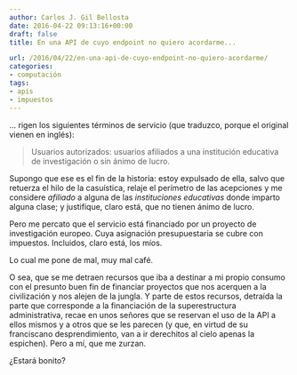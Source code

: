 ```yaml
---
author: Carlos J. Gil Bellosta
date: 2016-04-22 09:13:16+00:00
draft: false
title: En una API de cuyo endpoint no quiero acordarme...

url: /2016/04/22/en-una-api-de-cuyo-endpoint-no-quiero-acordarme/
categories:
- computación
tags:
- apis
- impuestos
---
```


... rigen los siguientes términos de servicio (que traduzco, porque el original vienen en inglés):



<blockquote>Usuarios autorizados: usuarios afiliados a una institución educativa de investigación o sin ánimo de lucro.</blockquote>



Supongo que ese es el fin de la historia: estoy expulsado de ella, salvo que retuerza el hilo de la casuística, relaje el perímetro de las acepciones y me considere _afiliado_ a alguna de las _instituciones educativas_ donde imparto alguna clase; y justifique, claro está, que no tienen ánimo de lucro.

Pero me percato que el servicio está financiado por un proyecto de investigación europeo. Cuya asignación presupuestaria se cubre con impuestos. Incluidos, claro está, los míos.

Lo cual me pone de mal, muy mal café.

O sea, que se me detraen recursos que iba a destinar a mi propio consumo con el presunto buen fin de financiar proyectos que nos acerquen a la civilización y nos alejen de la jungla. Y parte de estos recursos, detraída la parte que corresponde a la financiación de la superestructura administrativa, recae en unos señores que se reservan el uso de la API a ellos mismos y a otros que se les parecen (y que, en virtud de su franciscano desprendimiento, van a ir derechitos al cielo apenas la espichen). Pero a mí, que me zurzan.

¿Estará bonito?
